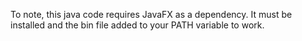 To note, this java code requires JavaFX as a dependency. It must be installed and the bin file added to your PATH variable to work.
